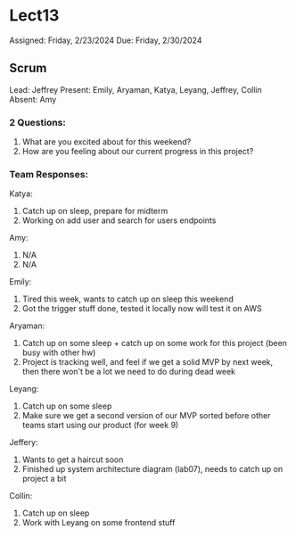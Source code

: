 # Lect13

Assigned: Friday, 2/23/2024
Due: Friday, 2/30/2024

## Scrum

Lead: Jeffrey
Present: Emily, Aryaman, Katya, Leyang, Jeffrey, Collin
Absent: Amy

### 2 Questions:
1. What are you excited about for this weekend?
2. How are you feeling about our current progress in this project?


### Team Responses:

Katya:
1. Catch up on sleep, prepare for midterm
2. Working on add user and search for users endpoints

Amy:
1. N/A
2. N/A

Emily:
1. Tired this week, wants to catch up on sleep this weekend
2. Got the trigger stuff done, tested it locally now will test it on AWS

Aryaman:
1. Catch up on some sleep + catch up on some work for this project (been busy with other hw)
2. Project is tracking well, and feel if we get a solid MVP by next week, then there won't be a lot we need to do during dead week

Leyang:
1. Catch up on some sleep
2. Make sure we get a second version of our MVP sorted before other teams start using our product (for week 9)

Jeffery:
1. Wants to get a haircut soon
2. Finished up system architecture diagram (lab07), needs to catch up on project a bit

Collin:
1. Catch up on sleep
2. Work with Leyang on some frontend stuff
